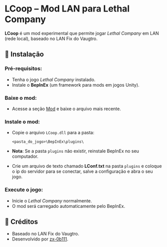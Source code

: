 # LCoop – Mod LAN para Lethal Company

**LCoop** é um mod experimental que permite jogar *Lethal Company* em LAN (rede local), baseado no LAN Fix do Vaugtro.

## 🚀 Instalação

### Pré-requisitos:

* Tenha o jogo *Lethal Company* instalado.
* Instale o **BepInEx** (um framework para mods em jogos Unity).

### Baixe o mod:

* Acesse a seção [Mod](https://github.com/zx-0b111/LCoop/releases) e baixe o arquivo mais recente.

### Instale o mod:

* Copie o arquivo `LCoop.dll` para a pasta:

  ```
  <pasta_do_jogo>\BepInEx\plugins\
  ```

* **Nota**: Se a pasta `plugins` não existir, reinstale BepInEx no seu computador.
* Crie um arquivo de texto chamado **LConf.txt** na pasta `plugins` e coloque o ip do servidor para se conectar, salve a configuração e abra o seu jogo.

### Execute o jogo:

* Inicie o *Lethal Company* normalmente.
* O mod será carregado automaticamente pelo BepInEx.

## 📌 Créditos

* Baseado no LAN Fix do Vaugtro.
* Desenvolvido por [zx-0b111](https://github.com/zx-0b111).
